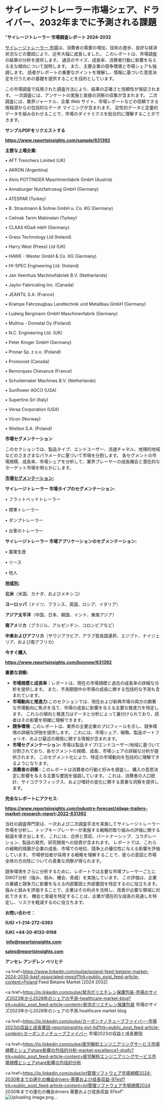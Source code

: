 # サイレージトレーラー市場シェア、ドライバー、2032年までに予測される課題

"<strong>サイレージトレーラー 市場調査レポート 2024-2032</strong>

<a href=https://www.reportsinsights.com/sample/631392>サイレージトレーラー 市場</a>は、消費者の需要の増加、技術の進歩、良好な経済状況などの要因により、近年大幅に成長しました。 このレポートは、市場調査の結果の分析を提供します。 通貨のサイズ、成長率、消費者行動に影響を与える主な傾向について説明します。 また、主要企業の競争環境と市場シェアも強調します。 読者がレポートの重要なポイントを理解し、情報に基づいた意思決定を行うための基礎を提供することを目的としています。

この市場調査で採用された調査方法により、結果の正確さと信頼性が保証されます。 一次調査には、アンケートの実施と直接の洞察の収集が含まれます。 二次調査には、業界ジャーナル、企業 Web サイト、市場レポートなどの信頼できる情報源からの包括的なデータ マイニングが含まれます。 定性的データと定量的データを組み合わせることで、市場のダイナミクスを総合的に理解することができます。

<strong><b>サンプルPDFをリクエストする</b></strong>

<a href=https://www.reportsinsights.com/sample/631392><strong><u>https://www.reportsinsights.com/sample/631392</u></strong></a>

<strong>主要な上場企業:</strong>

• AFT Trenchers Limited (UK)

• AKRON (Argentina)

• Alois POTTINGER Maschinenfabrik GmbH (Austria)

• Annaburger Nutzfahrzeug GmbH (Germany)

• ATESPAR (Turkey)

• B. Strautmann & Sohne GmbH u. Co. KG (Germany)

• Celmak Tarim Makinalari (Turkey)

• CLAAS KGaA mbH (Germany)

• Grass Technology Ltd (Ireland)

• Harry West (Prees) Ltd (UK)

• HAWE - Wester GmbH & Co. KG (Germany)

• HI-SPEC Engineering Ltd. (Ireland)

• Jan Veenhuis Machinefabriek B.V. (Netherlands)

• Jaylor Fabricating Inc. (Canada)

• JEANTIL S.A. (France)

• Krampe Fahrzeugbau Landtechnik und Metallbau GmbH (Germany)

• Ludwig Bergmann GmbH Maschinenfabrik (Germany)

• Multiva - Dometal Oy (Finland)

• N.C. Engineering Ltd. (UK)

• Peter Kroger GmbH (Germany)

• Pronar Sp. z o.o. (Poland)

• Pronovost (Canada)

• Remorques Chevance (France)

• Schuitemaker Machines B.V. (Netherlands)

• Sunflower AGCO (USA)

• Supertino Srl (Italy)

• Versa Corporation (USA)

• Vicon (Norway)

• Wielton S.A. (Poland)

<strong>市場セグメンテーション</strong>

このセクションでは、製品タイプ、エンドユーザー、流通チャネル、地理的地域などのさまざまなパラメータに基づいて市場を分割します。 各セグメントの市場規模、成長率、市場シェアを分析して、業界プレーヤーの成長機会と潜在的なターゲット市場を明らかにします。

<strong><u>市場セグメンテーション</u></strong><strong><u>:</u></strong>

<strong>サイレージトレーラー 市場タイプのセグメンテーション:</strong>

• フラットベッドトレーラー

• 標準トレーラー

• ダンプトレーラー

• 台車のトレーラー

<strong>サイレージトレーラー 市場アプリケーションのセグメンテーション:</strong>

• 農業生産

• リース

• 他人

<strong><u>地域別</u></strong><strong><u>:</u></strong>

<strong>北米</strong>（米国、カナダ、およびメキシコ）

<strong>ヨーロッパ</strong>（ドイツ、フランス、英国、ロシア、イタリア）

<strong>アジア太平洋</strong>（中国、日本、韓国、インド、東南アジア）

<strong>南アメリカ</strong>（ブラジル、アルゼンチン、コロンビアなど）

<strong>中東およびアフリカ</strong>（サウジアラビア、アラブ首長国連邦、エジプト、ナイジェリア、および南アフリカ）

<strong>今すぐ購入</strong>

<a href=https://www.reportsinsights.com/buynow/631392><strong><u>https://www.reportsinsights.com/buynow/631392</u></strong></a>

<strong>重要な洞察:</strong>
<ul>
  <li><strong>市場規模と成長率：</strong>レポートは、現在の市場規模と過去の成長率の詳細な分析を提供します。 また、予測期間中の市場の成長に関する包括的な予測も含まれています。</li>
  <li><strong>市場動向と推進力:</strong>このセクションでは、現在および新興市場の両方の顕著な市場動向に焦点を当て、市場の成長に影響を与える主要な推進力を特定します。 これらの傾向と推進力はデータと分析によって裏付けられており、読者はその影響を明確に理解できます。</li>
  <li><strong>競争環境</strong>: このレポートは、業界の主要企業のプロフィールを示し、競争環境の詳細な評価を提供します。 これには、市場シェア、戦略、製品ポートフォリオ、および最近の開発に関する情報が含まれます。</li>
  <li><strong>市場セグメンテーション: </strong>市場は製品タイプ/エンドユーザー/地域に基づいて分割されており、各セグメントの規模、成長、市場シェアの詳細な分析が提供されます。 このセグメント化により、特定の市場動向を包括的に理解できるようになります。</li>
  <li><strong>消費者の洞察 : </strong>このレポートは消費者の行動と好みを調査し、購入の意思決定に影響を与える主要な要因を強調しています。 これは、消費者の人口統計、サイコグラフィックス、および嗜好の変化に関する貴重な洞察を提供します。</li>
</ul>
<strong>完全なレポートにアクセス:</strong>

<a href=https://www.reportsinsights.com/industry-forecast/silage-trailers-market-research-report-2022-631392><strong><u><b>https://www.reportsinsights.com/industry-forecast/silage-trailers-market-research-report-2022-631392</b></u></strong></a>

当社の調査専門家は、一次および二次調査手法を実施してサイレージトレーラー市場を分析し、トップキープレーヤーが実施する戦略的取り組みの評価に関する結論を導き出します。 これには、合併と買収、パートナーシップ、コラボレーション、製品の発売、研究開発への投資が含まれます。 レポートでは、これらの戦略的措置が企業の成長、市場での地位、競争上の優位性に与える影響を評価しています。 市場参加者が採用する戦略を理解することで、彼らの意図と市場全体の方向性についての貴重な洞察が得られます。

競争環境をさらに分析するために、レポートでは主要な市場プレーヤーごとにSWOT分析（強み、弱み、機会、脅威）を実施しています。 この評価は、企業の業績と競争力に影響を与える内部要因と外部要因を特定するのに役立ちます。 強みと弱みを評価することで、企業はその利点を活用し、改善が必要な領域に対処できます。 機会と脅威を特定することは、企業が潜在的な成長の見通しを特定し、リスクを軽減するのに役立ちます。

<strong>お問い合わせ：</strong>

<strong>(US) +1-214-272-0393</strong>

<strong>(UK) +44-20-8133-9198</strong>

<strong> </strong><a href=info@reportsinsights.com><strong><u>info@reportsinsights.com</u></strong></a>

<a href=sales@reportsinsights.com><strong><u>sales@reportsinsights.com</u></strong></a>

<strong>アンセレ アンデレン ベリヒテ</strong>

<a href=https://www.linkedin.com/pulse/poland-feed-betaine-market-2024-2030-basf-associated-mqszf?trk=public_post_feed-article-content>Poland Feed Betaine Market [2024 2032]</a>

<a href=https://jp.linkedin.com/pulse/発泡ポリエチレン保護包装-市場のサイズ2023年から2028年のシェアの予測-healthcare-market-blog?trk=public_post_feed-article-content>発泡ポリエチレン保護包装 市場のサイズ2023年から2028年のシェアの予測 healthcare market blog</a>

<a href=https://jp.linkedin.com/pulse/カーボンナノチューブファイバー-市場2023の収益と成長要因-reportsinsights-pvt-ltd?trk=public_post_feed-article-content>カーボンナノチューブファイバー 市場2023の収益と成長要因</a>

<a href=https://jp.linkedin.com/pulse/疲労解析エンジニアリングサービス市場規模とシェアshare影響の包括的分析-market-excellence1-shqfc?trk=public_post_feed-article-content>疲労解析エンジニアリングサービス市場規模とシェアshare影響の包括的分析</a>

<a href=https://jp.linkedin.com/pulse/iot管理ソフトウェア市場規模2024-2030年までの進化の機会drivers-需要および成長収益-97esf?trk=public_post_feed-article-content>iot管理ソフトウェア市場規模2024 2030年までの進化の機会drivers 需要および成長収益 97esf</a>"
![Uploading image.png…]()
